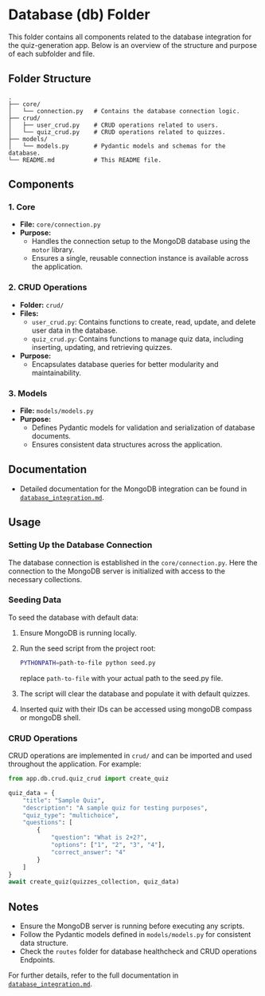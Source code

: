 # Database (db) Folder

This folder contains all components related to the database integration for the quiz-generation app. Below is an overview of the structure and purpose of each subfolder and file.

## Folder Structure

```
.
├── core/
│   └── connection.py   # Contains the database connection logic.
├── crud/
│   ├── user_crud.py    # CRUD operations related to users.
│   └── quiz_crud.py    # CRUD operations related to quizzes.
├── models/
│   └── models.py       # Pydantic models and schemas for the database.
└── README.md           # This README file.
```

## Components

### 1. **Core**
- **File:** `core/connection.py`
- **Purpose:**
  - Handles the connection setup to the MongoDB database using the `motor` library.
  - Ensures a single, reusable connection instance is available across the application.

### 2. **CRUD Operations**
- **Folder:** `crud/`
- **Files:**
  - `user_crud.py`: Contains functions to create, read, update, and delete user data in the database.
  - `quiz_crud.py`: Contains functions to manage quiz data, including inserting, updating, and retrieving quizzes.
- **Purpose:**
  - Encapsulates database queries for better modularity and maintainability.

### 3. **Models**
- **File:** `models/models.py`
- **Purpose:**
  - Defines Pydantic models for validation and serialization of database documents.
  - Ensures consistent data structures across the application.

## Documentation
- Detailed documentation for the MongoDB integration can be found in [`database_integration.md`](./database_integration.md).

## Usage

### Setting Up the Database Connection
The database connection is established in the `core/connection.py`. Here the connection to the MongoDB server is initialized with access to the necessary collections.

### Seeding Data
To seed the database with default data:
1. Ensure MongoDB is running locally.
2. Run the seed script from the project root:
   ```bash
   PYTHONPATH=path-to-file python seed.py
   ```
   replace `path-to-file` with your actual path to the seed.py file.
   
3. The script will clear the database and populate it with default quizzes.

4. Inserted quiz with their IDs can be accessed using mongoDB compass or mongoDB shell. 


### CRUD Operations
CRUD operations are implemented in `crud/` and can be imported and used throughout the application. For example:

```python
from app.db.crud.quiz_crud import create_quiz

quiz_data = {
    "title": "Sample Quiz",
    "description": "A sample quiz for testing purposes",
    "quiz_type": "multichoice",
    "questions": [
        {
            "question": "What is 2+2?",
            "options": ["1", "2", "3", "4"],
            "correct_answer": "4"
        }
    ]
}
await create_quiz(quizzes_collection, quiz_data)
```

## Notes
- Ensure the MongoDB server is running before executing any scripts.
- Follow the Pydantic models defined in `models/models.py` for consistent data structure.
- Check the `routes` folder for database healthcheck and CRUD operations Endpoints.

For further details, refer to the full documentation in [`database_integration.md`](./database_integration.md).
